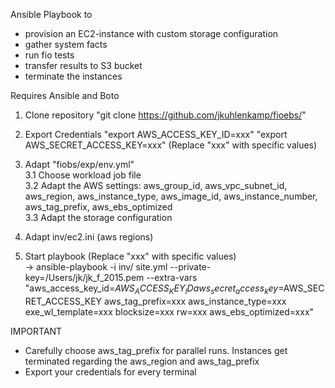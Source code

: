 Ansible Playbook to
- provision an EC2-instance with custom storage configuration
- gather system facts
- run fio tests
- transfer results to S3 bucket
- terminate the instances 

Requires Ansible and Boto

1. Clone repository "git clone https://github.com/jkuhlenkamp/fioebs/"  
2. Export Credentials "export AWS_ACCESS_KEY_ID=xxx" "export AWS_SECRET_ACCESS_KEY=xxx" (Replace "xxx" with specific values)  
3. Adapt "fiobs/exp/env.yml"  
3.1 Choose workload job file  
3.2 Adapt the AWS settings: aws_group_id, aws_vpc_subnet_id, aws_region, aws_instance_type, aws_image_id, aws_instance_number, aws_tag_prefix, aws_ebs_optimized  
3.3 Adapt the storage configuration  
4. Adapt inv/ec2.ini (aws regions)

5. Start playbook (Replace "xxx" with specific values)  
	-> ansible-playbook -i inv/ site.yml --private-key=/Users/jk/jk_f_2015.pem --extra-vars "aws_access_key_id=$AWS_ACCESS_KEY_ID aws_secret_access_key=$AWS_SECRET_ACCESS_KEY aws_tag_prefix=xxx aws_instance_type=xxx exe_wl_template=xxx blocksize=xxx rw=xxx aws_ebs_optimized=xxx"
	
IMPORTANT  
- Carefully choose aws_tag_prefix for parallel runs. Instances get terminated regarding the aws_region and aws_tag_prefix  
- Export your credentials for every terminal  
